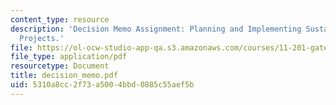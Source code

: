 ```yaml
---
content_type: resource
description: 'Decision Memo Assignment: Planning and Implementing Sustainable Infrastructure
  Projects.'
file: https://ol-ocw-studio-app-qa.s3.amazonaws.com/courses/11-201-gateway-planning-action-fall-2007/5310a8cc2f73a5004bbd0885c55aef5b_decision_memo.pdf
file_type: application/pdf
resourcetype: Document
title: decision_memo.pdf
uid: 5310a8cc-2f73-a500-4bbd-0885c55aef5b
---
```


